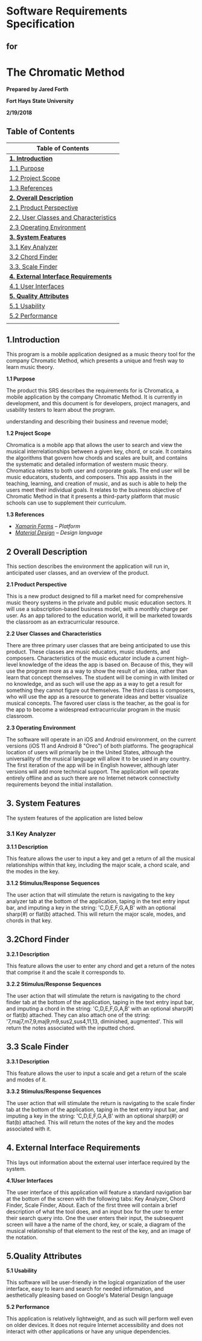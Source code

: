 # Software Requirements Specification
## for
# The Chromatic Method

**Prepared by Jared Forth**

**Fort Hays State University**

**2/19/2018**

## Table of Contents

| Table of Contents        |
| --- |
|         [**1. Introduction**  ](Introduction)     |
|         [1.1 Purpose](Purpose)        |
|         [1.2 Project Scope](Project-Scope)        |
|         [1.3 References](References)        |
|         [**2. Overall Description**](Overall-Description)        |
|         [2.1 Product Perspective](Product-Perspective)        |
|         [2.2. User Classes and Characteristics](User-Classes-and-Characteristics)        |
|         [2.3 Operating Environment](Operating-Environment)        |
|         [**3. System Features**](System-Features)        |
|         [3.1 Key Analyzer](Key-Analyzer)        |
|         [3.2 Chord Finder](Chord-Finder)        |
|         [3.3. Scale Finder](Scale-Finder)        |
|         [**4. External Interface Requirements**](External-Interface-Requirements)        |
|         [4.1 User Interfaces](User-Interfaces)        |
|         [**5. Quality Attributes**](Quality-Attributes)        |
|         [5.1 Usability](Usability)        |
|         [5.2 Performance](Performance)        |
| |



## 1.Introduction

This program is a mobile application designed as a music theory tool for the company Chromatic Method, which presents a unique and fresh way to learn music theory.

**1.1 Purpose**

The product this SRS describes the requirements for is Chromatica, a mobile application by the company Chromatic Method. It is currently in development, and this document is for developers, project managers, and usability testers to learn about the program.

understanding and describing their business and revenue model;

**1.2 Project Scope**

Chromatica is a mobile app that allows the user to search and view the musical interrelationships between a given key, chord, or scale. It contains the algorithms that govern how chords and scales are built, and contains the systematic and detailed information of western music theory. Chromatica relates to both user and corporate goals. The end user will be music educators, students, and composers. This app assists in the teaching, learning, and creation of music, and as such is able to help the users meet their individual goals. It relates to the business objective of Chromatic Method in that it presents a third-party platform that music schools can use to supplement their curriculum.

**1.3 References**

- [_Xamarin Forms_](https://developer.xamarin.com) _– Platform_
- [_Material Design_](https://material.io/guidelines/) _– Design language_

## 2 Overall Description

This section describes the environment the application will run in, anticipated user classes, and an overview of the product.


**2.1 Product Perspective**

This is a new product designed to fill a market need for comprehensive music theory systems in the private and public music education sectors. It will use a subscription-based business model, with a monthly charge per user. As an app tailored to the education world, it will be marketed towards the classroom as an extracurricular resource.

**2.2 User Classes and Characteristics**

There are three primary user classes that are being anticipated to use this product. These classes are music educators, music students, and composers. Characteristics of the music educator include a current high-level knowledge of the ideas the app is based on. Because of this, they will use the program more as a way to show the result of an idea, rather than learn that concept themselves. The student will be coming in with limited or no knowledge, and as such will use the app as a way to get a result for something they cannot figure out themselves. The third class is composers, who will use the app as a resource to generate ideas and better visualize musical concepts. The favored user class is the teacher, as the goal is for the app to become a widespread extracurricular program in the music classroom.

**2.3 Operating Environment**

The software will operate in an iOS and Android environment, on the current versions (iOS 11 and Android 8 &quot;Oreo&quot;) of both platforms. The geographical location of users will primarily be in the United States, although the universality of the musical language will allow it to be used in any country. The first iteration of the app will be in English however, although later versions will add more technical support. The application will operate entirely offline and as such there are no Internet network connectivity requirements beyond the initial installation.

## 3. System Features

The system features of the application are listed below

### 3.1 Key Analyzer

**3.1.1 Description**

This feature allows the user to input a key and get a return of all the musical relationships within that key, including the major scale, a chord scale, and the modes in the key.

**3.1.2        Stimulus/Response Sequences**

The user action that will stimulate the return is navigating to the key analyzer tab at the bottom of the application, taping in the text entry input bar, and imputing a key in the string: &#39;C,D,E,F,G,A,B&#39; with an optional sharp(#) or flat(b) attached. This will return the major scale, modes, and chords in that key.

## 3.2Chord Finder

**3.2.1        Description**

This feature allows the user to enter any chord and get a return of the notes that comprise it and the scale it corresponds to.

**3.2.2        Stimulus/Response Sequences**

The user action that will stimulate the return is navigating to the chord finder tab at the bottom of the application, taping in the text entry input bar, and imputing a chord in the string: &#39;C,D,E,F,G,A,B&#39; with an optional sharp(#) or flat(b) attached. They can also attach one of the string: &#39;7,maj7,m7,9,maj9,m9,sus2,sus4,11,13, diminished, augmented&#39;. This will return the notes associated with the inputted chord.

## 3.3 Scale Finder

**3.3.1        Description**

This feature allows the user to input a scale and get a return of the scale and modes of it.

**3.3.2        Stimulus/Response Sequences**

The user action that will stimulate the return is navigating to the scale finder tab at the bottom of the application, taping in the text entry input bar, and imputing a key in the string: &#39;C,D,E,F,G,A,B&#39; with an optional sharp(#) or flat(b) attached. This will return the notes of the key and the modes associated with it.

## 4. External Interface Requirements

This lays out information about the external user interface required by the system.

**4.1User Interfaces**

The user interface of this application will feature a standard navigation bar at the bottom of the screen with the following tabs: Key Analyzer, Chord Finder, Scale Finder, About. Each of the first three will contain a brief description of what the tool does, and an input box for the user to enter their search query into. One the user enters their input, the subsequent screen will have a the name of the chord, key, or scale, a diagram of the musical relationship of that element to the rest of the key, and an image of the notation.

## 5.Quality Attributes

**5.1 Usability**

This software will be user-friendly in the logical organization of the user interface, easy to learn and search for needed information, and aesthetically pleasing based on Google&#39;s Material Design language

**5.2 Performance**

This application is relatively lightweight, and as such will perform well even on older devices. It does not require Internet accessibility and does not interact with other applications or have any unique dependencies.
